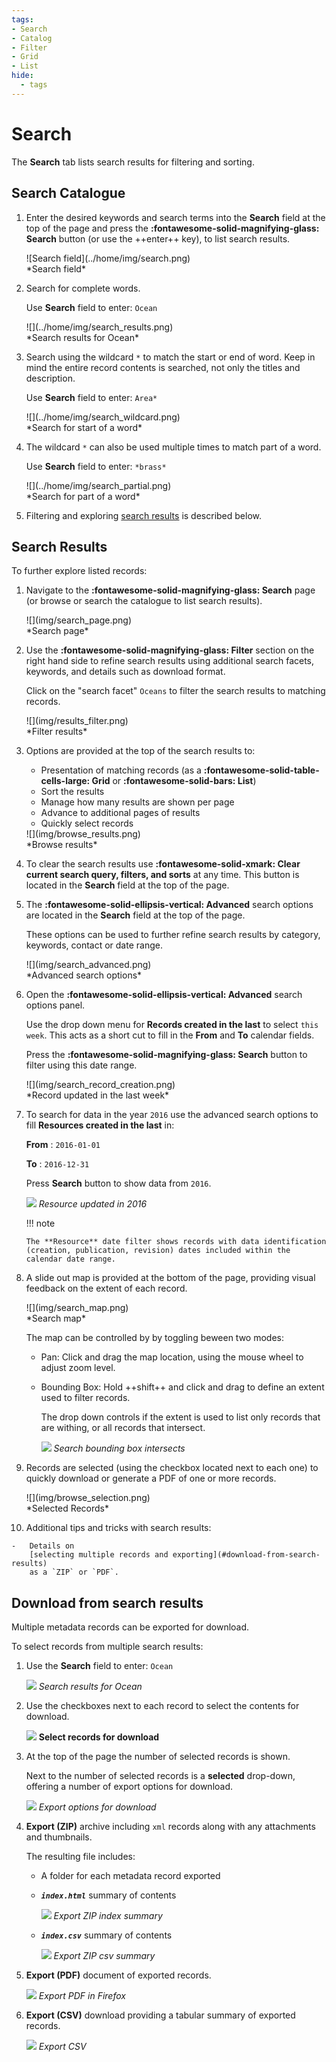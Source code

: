 ```yaml
---
tags:
- Search
- Catalog
- Filter
- Grid
- List
hide:
  - tags
---
```


# Search

The **Search** tab lists search results for filtering and sorting.

## Search Catalogue

1.  Enter the desired keywords and search terms into the **Search** field
    at the top of the page and press the **:fontawesome-solid-magnifying-glass: Search** button
    (or use the ++enter++ key), to list search results.

    <div class="browser-border">
    ![Search field](../home/img/search.png)
    </div>
    *Search field*
    

2.  Search for complete words.

    Use **Search** field to enter: `Ocean`

    <div class="browser-mockup">
    ![](../home/img/search_results.png)
    </div>
    *Search results for Ocean*

3.  Search using the wildcard `*` to match the start or end of word. 
    Keep in mind the entire record contents is searched, not only the
    titles and description.
    
    Use **Search** field to enter: `Area*`

    <div class="browser-mockup">
    ![](../home/img/search_wildcard.png)
    </div>
    *Search for start of a word*

4.  The wildcard `*` can also be used multiple times to match part of a word.

    Use **Search** field to enter: `*brass*`

    <div class="browser-mockup">
    ![](../home/img/search_partial.png)
    </div>
    *Search for part of a word*

5. Filtering and exploring [search results](#search-results) is described below.


## Search Results

To further explore listed records:

1.  Navigate to the **:fontawesome-solid-magnifying-glass: Search** page (or browse or search the catalogue to
    list search results).

    <div class="browser-mockup">
    ![](img/search_page.png)
    </div>
    *Search page*
    
2.  Use the **:fontawesome-solid-magnifying-glass: Filter** section on the right hand side to refine search results
    using additional search facets, keywords, and details such as download format.
    
    Click on the "search facet" `Oceans` to filter the search results to
    matching records.

    <div class="browser-border">
    ![](img/results_filter.png)
    </div>
    *Filter results*

3.  Options are provided at the top of the search results to:
    
    * Presentation of matching records (as a **:fontawesome-solid-table-cells-large: Grid**
    or **:fontawesome-solid-bars: List**)
    * Sort the results
    * Manage how many results are shown per page
    * Advance to additional pages of results
    * Quickly select records

    <div class="browser-border">
    ![](img/browse_results.png)
    </div>
    *Browse results*

4.  To clear the search results use **:fontawesome-solid-xmark: Clear current search query, filters, and sorts** 
    at any time. This button is located in the **Search** field at the top of the page.

5.  The **:fontawesome-solid-ellipsis-vertical: Advanced** search options are located in the 
    **Search** field at the top of the page.
    
    These options can be used to further refine search results by category, keywords, contact
    or date range.

    <div class="browser-mockup">
    ![](img/search_advanced.png)
    </div>
    *Advanced search options*

6.  Open the **:fontawesome-solid-ellipsis-vertical: Advanced** search options panel.
    
    Use the drop down menu for **Records created in the last** to select `this week`.
    This acts as a short cut to fill in the **From** and **To** calendar fields.
    
    Press the **:fontawesome-solid-magnifying-glass:  Search** button to filter using this date range.

    <div class="browser-border">
    ![](img/search_record_creation.png)
    </div>
    *Record updated in the last week*

7.  To search for data in the year `2016` use the advanced search
    options to fill **Resources created in the last** in:
    
    **From**
    :   `2016-01-01`
    
    **To**
    :   `2016-12-31`
    
    Press **Search** button to show data from `2016`.

    ![](img/search_resource_2016.png)
    *Resource updated in 2016*
    
    !!! note

        The **Resource** date filter shows records with data identification
        (creation, publication, revision) dates included within the
        calendar date range.

8.  A slide out map is provided at the bottom of the page, providing
    visual feedback on the extent of each record.

    <div class="browser-mockup">
    ![](img/search_map.png)
    </div>
    *Search map*

    The map can be controlled by by toggling beween two modes:

    -   Pan: Click and drag the map location, using the mouse wheel to
        adjust zoom level.

    -   Bounding Box: Hold ++shift++ and click and drag to define an extent used to filter
        records.
        
        The drop down controls if the extent is used to list
        only records that are withing, or all records that intersect.
        
        ![](img/search_map_bbox.png)
        *Search bounding box intersects*

9.  Records are selected (using the checkbox located next to each one)
    to quickly download or generate a PDF of one or more records.

    <div class="browser-mockup">
    ![](img/browse_selection.png)
    </div>
    *Selected Records*

10.  Additional tips and tricks with search results:

    -   Details on
        [selecting multiple records and exporting](#download-from-search-results)
        as a `ZIP` or `PDF`.

## Download from search results

Multiple metadata records can be exported for download.


To select records from multiple search results:

1.  Use the **Search** field to enter: `Ocean`

    ![](../home/img/search_results.png)
    *Search results for Ocean*

2.  Use the checkboxes next to each record to select the contents for
    download.

    ![](img/download_select_records.png)
    **Select records for download**

3.  At the top of the page the number of selected records is shown.

    Next to the number of selected records is a **selected** drop-down,
    offering a number of export options for download.
    
    ![](img/selected-actions.png)
    *Export options for download*

4.  **Export (ZIP)** archive including `xml` records along with any
    attachments and thumbnails.

    The resulting file includes:

    -   A folder for each metadata record exported

    -   ***`index.html`*** summary of contents

        ![](img/export_index_summary.png)
        *Export ZIP index summary*

    -   ***`index.csv`*** summary of contents

        ![](img/export_index_csv.png)
        *Export ZIP csv summary*

5.  **Export (PDF)** document of
    exported records.

    ![](img/export_pdf.png)
    *Export PDF in Firefox*

6.  **Export (CSV)** download providing
    a tabular summary of exported records.

    
    ![](img/export_index_csv.png)
    *Export CSV*

